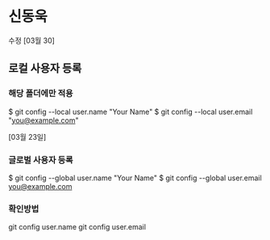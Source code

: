 # 신동욱
수정
[03월 30]
## 로컬 사용자 등록
### 해당 폴더에만 적용
$ git config --local user.name "Your Name" 
$ git config --local user.email "you@example.com"

[03월 23일]

### 글로벌 사용자 등록
$ git config --global user.name "Your Name"
$ git config --global user.email you@example.com

### 확인방법
git config user.name
git config user.email